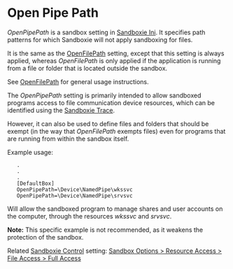 # Open Pipe Path

_OpenPipePath_ is a sandbox setting in [Sandboxie Ini](SandboxieIni.md). It specifies path patterns for which Sandboxie will not apply sandboxing for files.

It is the same as the [OpenFilePath](OpenFilePath.md) setting, except that this setting is always applied, whereas _OpenFilePath_ is only applied if the application is running from a file or folder that is located outside the sandbox.

See [OpenFilePath](OpenFilePath.md) for general usage instructions.

The _OpenPipePath_ setting is primarily intended to allow sandboxed programs access to file communication device resources, which can be identified using the [Sandboxie Trace](SandboxieTrace.md).

However, it can also be used to define files and folders that should be exempt (in the way that _OpenFilePath_ exempts files) even for programs that are running from within the sandbox itself.

Example usage:
```
   .
   .
   .
   [DefaultBox]
   OpenPipePath=\Device\NamedPipe\wkssvc
   OpenPipePath=\Device\NamedPipe\srvsvc
```

Will allow the sandboxed program to manage shares and user accounts on the computer, through the resources _wkssvc_ and _srvsvc_.

**Note:** This specific example is not recommended, as it weakens the protection of the sandbox.

Related [Sandboxie Control](SP_SBControl.md) setting: [Sandbox Options > Resource Access > File Access > Full Access](ResourceAccessSettings.md#file-access--full-access)
